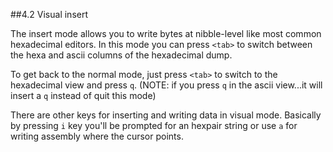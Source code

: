 ##4.2 Visual insert

The insert mode allows you to write bytes at nibble-level like most common hexadecimal editors. In this mode you can press `<tab>` to switch between the hexa and ascii columns of the hexadecimal dump.

To get back to the normal mode, just press `<tab>` to switch to the hexadecimal view and press `q`. (NOTE: if you press `q` in the ascii view...it will insert a `q` instead of quit this mode)

There are other keys for inserting and writing data in visual mode. Basically by pressing `i` key you'll be prompted for an hexpair string or use `a` for writing assembly where the cursor points.
